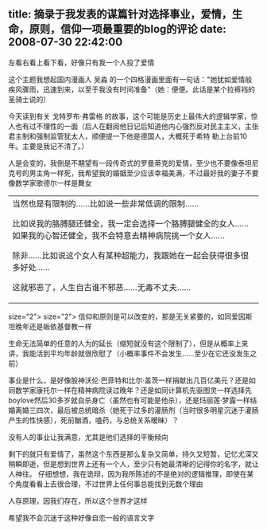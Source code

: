 title: 摘录于我发表的谋篇针对选择事业，爱情，生命，原则，信仰一项最重要的blog的评论
date: 2008-07-30 22:42:00
---

左看右看上看下看，好像只有我一个人投了爱情

这个主题我想起国内漫画人 吴淼  的一个四格漫画里面有一句话："她犹如爱情般疾风骤雨，迅速到来，以至于我没有时间准备"（她：便便。此话是某个拉裤裆的圣骑士说的）

今天读到有关  戈特罗布·弗雷格  的故事，这个可能是历史上最伟大的逻辑学家，惊人也有过不理性的一面（后人在翻阅他日记后知道他内心强烈反对民主主义，主张君主制和强制监管犹太人，顺便提一下他是德国人，大概死于希特  勒上台前10年。主要是我记不清了。）

人是会变的，我倒是不期望有一段传奇式的罗曼蒂克的爱情，至少也不要像泰坦尼克号的男主角一样死，我希望我的婚姻至少应该幸福美满，不过最好我的妻子不要像数学家歌德尔一样是舞女    <table class="signTable" cellspacing="0" cellpadding="0"> <tbody> <tr> <td>当然也是有限制的……比如说一些非常低调的限制……

比如说我的胳膊腿还健全，我一定会选择一个胳膊腿健全的女人……
如果我的心智还健全，我不会特意去精神病院挑一个女人……

除非……比如说这个女人有某种超能力，我跟她在一起会获得很多很多好处……

这就邪恶了，人生自古谁不邪恶……无毒不丈夫……</td></tr></tbody></table>  size="2">   size="2">  信仰和原则是可以改变的，那是无关紧要的，如同爱因斯坦晚年还是皈依基督教一样

生命无法简单的任意的人为的延长（缩短就没有这个限制了），但是从概率上来讲，我能活到平均年龄就很欣慰了（小概率事件不会发生……至少在它还没发生之前）

事业是什么，是好像股神沃伦·巴菲特和比尔·盖茨一样捐献出几百亿美元？还是如同数学家康托尔一样在精神病院读过晚年？还是如同计算机先驱图灵一样选择先boylove然后30多岁就自杀身亡（虽然也有可能是他杀），还是玛丽莲·梦露一样结婚离婚三四次，最后被总统暗杀（她死于过多的灌肠剂（当时很多明星沉迷于灌肠产生的性快感），死前酗酒，嗑药，与总统关系暧昧）？

没有人的事业让我满意，尤其是他们选择的平衡倾向

剩下的就只有爱情了，虽然这个东西是那么复杂又简单，持久又短暂，记忆尤深又稍瞬即逝，但是想到世界上还有一个人，至少只有她最清晰的记得你的名字，就让人神往。   仔细想想，我在诡辩，因为我所陈述的不是绝对的逻辑推理，即使在某个角度看看上去很合理，不过世界上任何事总能找到无数个理由

人存原理，因我们存在，所以这个世界才这样

希望我不会沉迷于这种好像自恋一般的语言文字
